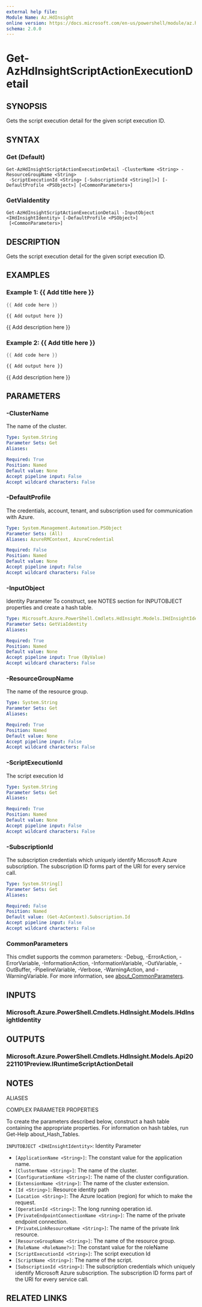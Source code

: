 ```yaml
---
external help file:
Module Name: Az.HdInsight
online version: https://docs.microsoft.com/en-us/powershell/module/az.hdinsight/get-azhdinsightscriptactionexecutiondetail
schema: 2.0.0
---
```


# Get-AzHdInsightScriptActionExecutionDetail

## SYNOPSIS
Gets the script execution detail for the given script execution ID.

## SYNTAX

### Get (Default)
```
Get-AzHdInsightScriptActionExecutionDetail -ClusterName <String> -ResourceGroupName <String>
 -ScriptExecutionId <String> [-SubscriptionId <String[]>] [-DefaultProfile <PSObject>] [<CommonParameters>]
```

### GetViaIdentity
```
Get-AzHdInsightScriptActionExecutionDetail -InputObject <IHdInsightIdentity> [-DefaultProfile <PSObject>]
 [<CommonParameters>]
```

## DESCRIPTION
Gets the script execution detail for the given script execution ID.

## EXAMPLES

### Example 1: {{ Add title here }}
```powershell
{{ Add code here }}
```

```output
{{ Add output here }}
```

{{ Add description here }}

### Example 2: {{ Add title here }}
```powershell
{{ Add code here }}
```

```output
{{ Add output here }}
```

{{ Add description here }}

## PARAMETERS

### -ClusterName
The name of the cluster.

```yaml
Type: System.String
Parameter Sets: Get
Aliases:

Required: True
Position: Named
Default value: None
Accept pipeline input: False
Accept wildcard characters: False
```

### -DefaultProfile
The credentials, account, tenant, and subscription used for communication with Azure.

```yaml
Type: System.Management.Automation.PSObject
Parameter Sets: (All)
Aliases: AzureRMContext, AzureCredential

Required: False
Position: Named
Default value: None
Accept pipeline input: False
Accept wildcard characters: False
```

### -InputObject
Identity Parameter
To construct, see NOTES section for INPUTOBJECT properties and create a hash table.

```yaml
Type: Microsoft.Azure.PowerShell.Cmdlets.HdInsight.Models.IHdInsightIdentity
Parameter Sets: GetViaIdentity
Aliases:

Required: True
Position: Named
Default value: None
Accept pipeline input: True (ByValue)
Accept wildcard characters: False
```

### -ResourceGroupName
The name of the resource group.

```yaml
Type: System.String
Parameter Sets: Get
Aliases:

Required: True
Position: Named
Default value: None
Accept pipeline input: False
Accept wildcard characters: False
```

### -ScriptExecutionId
The script execution Id

```yaml
Type: System.String
Parameter Sets: Get
Aliases:

Required: True
Position: Named
Default value: None
Accept pipeline input: False
Accept wildcard characters: False
```

### -SubscriptionId
The subscription credentials which uniquely identify Microsoft Azure subscription.
The subscription ID forms part of the URI for every service call.

```yaml
Type: System.String[]
Parameter Sets: Get
Aliases:

Required: False
Position: Named
Default value: (Get-AzContext).Subscription.Id
Accept pipeline input: False
Accept wildcard characters: False
```

### CommonParameters
This cmdlet supports the common parameters: -Debug, -ErrorAction, -ErrorVariable, -InformationAction, -InformationVariable, -OutVariable, -OutBuffer, -PipelineVariable, -Verbose, -WarningAction, and -WarningVariable. For more information, see [about_CommonParameters](http://go.microsoft.com/fwlink/?LinkID=113216).

## INPUTS

### Microsoft.Azure.PowerShell.Cmdlets.HdInsight.Models.IHdInsightIdentity

## OUTPUTS

### Microsoft.Azure.PowerShell.Cmdlets.HdInsight.Models.Api20221101Preview.IRuntimeScriptActionDetail

## NOTES

ALIASES

COMPLEX PARAMETER PROPERTIES

To create the parameters described below, construct a hash table containing the appropriate properties. For information on hash tables, run Get-Help about_Hash_Tables.


`INPUTOBJECT <IHdInsightIdentity>`: Identity Parameter
  - `[ApplicationName <String>]`: The constant value for the application name.
  - `[ClusterName <String>]`: The name of the cluster.
  - `[ConfigurationName <String>]`: The name of the cluster configuration.
  - `[ExtensionName <String>]`: The name of the cluster extension.
  - `[Id <String>]`: Resource identity path
  - `[Location <String>]`: The Azure location (region) for which to make the request.
  - `[OperationId <String>]`: The long running operation id.
  - `[PrivateEndpointConnectionName <String>]`: The name of the private endpoint connection.
  - `[PrivateLinkResourceName <String>]`: The name of the private link resource.
  - `[ResourceGroupName <String>]`: The name of the resource group.
  - `[RoleName <RoleName?>]`: The constant value for the roleName
  - `[ScriptExecutionId <String>]`: The script execution Id
  - `[ScriptName <String>]`: The name of the script.
  - `[SubscriptionId <String>]`: The subscription credentials which uniquely identify Microsoft Azure subscription. The subscription ID forms part of the URI for every service call.

## RELATED LINKS

